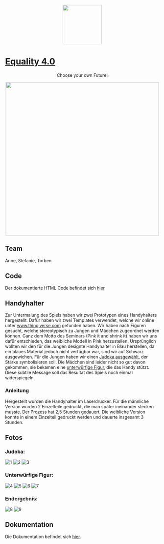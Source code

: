 <p align="center">
    <img src="Equality40.png" height="128">
</p>

# [Equality 4.0](https://hacking-innovation-bias.github.io/Equality-4.0/)

<p align="center">Choose your own Future!<p>
<p align="center" alt='Screenshot; Frage: "Wer ist eher dein Vorbild?" Antwortmöglichkeiten: "Barbie", "Superman"'>
    <img src="future.png" height="500">
</p>

## Team

Anne, Stefanie, Torben

## Code

Der dokumentierte HTML Code befindet sich [hier](docs/index.html)

## Handyhalter

Zur Untermalung des Spiels haben wir zwei Prototypen eines Handyhalters hergestellt. Dafür haben wir zwei Templates verwendet, welche wir online unter www.thingiverse.com gefunden haben. Wir haben nach Figuren gesucht, welche stereotypisch zu Jungen und Mädchen zugeordnet werden können.
Ganz dem Motto des Seminars (Pink it and shrink it) haben wir uns dafür entschieden, das weibliche Modell in Pink herzustellen. Ursprünglich wollten wir den für die Jungen designte Handyhalter in Blau herstellen, da ein blaues Material jedoch nicht verfügbar war, sind wir auf Schwarz ausgewichen. Für die Jungen haben wir einen [Judoka ausgewählt](https://www.thingiverse.com/thing:3066054), der Stärke symbolisieren soll. Die Mädchen sind leider nicht so gut davon gekommen, sie bekamen eine [unterwürfige Figur](https://www.thingiverse.com/thing:617664), die das Handy stützt. Diese subtile Message soll das Resultat des Spiels noch einmal widerspiegeln.

### Anleitung

Hergestellt wurden die Handyhalter im Laserdrucker. Für die männliche Version wurden 2 Einzelteile gedruckt, die man später ineinander stecken musste. Der Prozess hat 2,5 Stunden gedauert. Die weibliche Version konnte in einem Einzelteil gedruckt werden und dauerte insgesamt 3 Stunden.

## Fotos

### Judoka:

![1](Fotos/1.jpg) ![2](Fotos/2.jpg) ![3](Fotos/3.jpg)

### Unterwürfige Figur:

![4](Fotos/4.jpg) ![5](Fotos/5.jpg) ![6](Fotos/6.jpg) ![7](Fotos/7.jpg)

### Endergebnis:

![8](Fotos/8.jpg) ![9](Fotos/9.jpg)

## Dokumentation

Die Dokumentation befindet sich [hier](Dokumentation.pdf).
